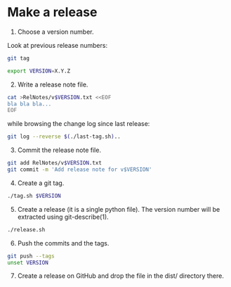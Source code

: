 # Make a release

1. Choose a version number.

Look at previous release numbers:

```bash
git tag
```

```bash
export VERSION=X.Y.Z
```

2. Write a release note file.

```bash
cat >RelNotes/v$VERSION.txt <<EOF
bla bla bla...
EOF
```

while browsing the change log since last release:

```bash
git log --reverse $(./last-tag.sh)..
```

3. Commit the release note file.

```bash
git add RelNotes/v$VERSION.txt
git commit -m 'Add release note for v$VERSION'
```

4. Create a git tag.

```bash
./tag.sh $VERSION
```

5. Create a release (it is a single python file). The version number
   will be extracted using git-describe(1).

```bash
./release.sh
```

6. Push the commits and the tags.

```bash
git push --tags
unset VERSION
```

7. Create a release on GitHub and drop the file in the dist/ directory
   there.
